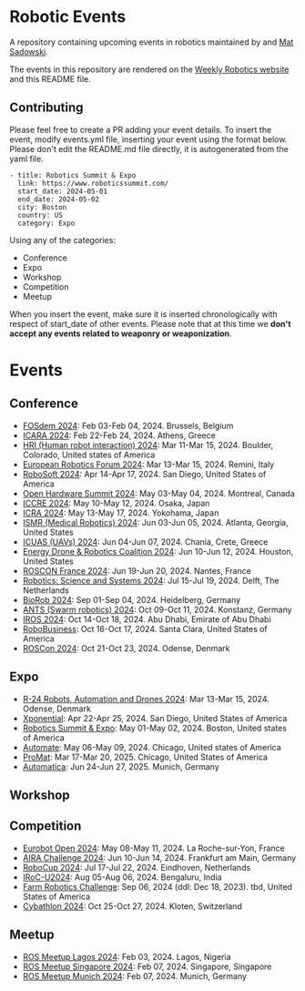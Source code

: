 # Robotic Events
A repository containing upcoming events in robotics maintained by [](https://www.linkedin.com/in/knmcguire/) and [Mat Sadowski](https://www.linkedin.com/in/mateuszsadowski/).

The events in this repository are rendered on the [Weekly Robotics website](https://www.weeklyrobotics.com/events) and this README file.

## Contributing

Please feel free to create a PR adding your event details. To insert the event, modify events.yml file, inserting your event using the format below. Please don't edit the README.md file directly, it is autogenerated from the yaml file.

```
- title: Robotics Summit & Expo
  link: https://www.roboticssummit.com/
  start_date: 2024-05-01
  end_date: 2024-05-02
  city: Boston
  country: US
  category: Expo
```

Using any of the categories:
* Conference
* Expo
* Workshop
* Competition
* Meetup

When you insert the event, make sure it is inserted chronologically with respect of start_date of other events. Please note that at this time we **don't accept any events related to weaponry or weaponization**.

# Events


## Conference


* [FOSdem 2024](https://fosdem.org/2024/): Feb 03-Feb 04, 2024. Brussels, Belgium
* [ICARA 2024](http://www.icara.us/index.html): Feb 22-Feb 24, 2024. Athens, Greece
* [HRI (Human robot interaction) 2024](https://humanrobotinteraction.org/2024/): Mar 11-Mar 15, 2024. Boulder, Colorado, United states of America
* [European Robotics Forum 2024](https://erf2024.eu/): Mar 13-Mar 15, 2024. Remini, Italy
* [RoboSoft 2024](https://softroboticsconference.org/): Apr 14-Apr 17, 2024. San Diego, United States of America
* [Open Hardware Summit 2024](https://2024.oshwa.org/): May 03-May 04, 2024. Montreal, Canada
* [ICCRE 2024](http://www.iccre.org/): May 10-May 12, 2024. Osaka, Japan
* [ICRA 2024](https://2024.ieee-icra.org/): May 13-May 17, 2024. Yokohama, Japan
* [ISMR (Medical Robotics) 2024](https://ismr.gatech.edu/): Jun 03-Jun 05, 2024. Atlanta, Georgia, United States
* [ICUAS (UAVs) 2024](https://uasconferences.com/2024_icuas/): Jun 04-Jun 07, 2024. Chania, Crete, Greece
* [Energy Drone & Robotics Coalition 2024](https://www.edrcoalition.com/energy-drone-robotics-summit-2024): Jun 10-Jun 12, 2024. Houston, United States
* [ROSCON France 2024](https://roscon.fr/): Jun 19-Jun 20, 2024. Nantes, France
* [Robotics: Science and Systems 2024](https://roboticsconference.org/): Jul 15-Jul 19, 2024. Delft, The Netherlands
* [BioRob 2024](https://www.biorob2024.org/home/): Sep 01-Sep 04, 2024. Heidelberg, Germany
* [ANTS (Swarm robotics) 2024](https://www.uni-konstanz.de/ants-2024/): Oct 09-Oct 11, 2024. Konstanz, Germany
* [IROS 2024](https://iros2024-abudhabi.org/): Oct 14-Oct 18, 2024. Abu Dhabi, Emirate of Abu Dhabi
* [RoboBusiness](https://www.robobusiness.com/): Oct 16-Oct 17, 2024. Santa Clara, United States of America
* [ROSCon 2024](https://roscon.ros.org/2024/): Oct 21-Oct 23, 2024. Odense, Denmark

## Expo


* [R-24 Robots, Automation and Drones 2024](https://roboticsevent.eu/en/): Mar 13-Mar 15, 2024. Odense, Denmark
* [Xponential](https://www.xponential.org/xponential2024/public/enter.aspx): Apr 22-Apr 25, 2024. San Diego, United States of America
* [Robotics Summit & Expo](https://www.roboticssummit.com/): May 01-May 02, 2024. Boston, United states of America
* [Automate](https://www.automateshow.com/): May 06-May 09, 2024. Chicago, United states of America
* [ProMat](https://www.promatshow.com/): Mar 17-Mar 20, 2025. Chicago, United States of America
* [Automatica](https://automatica-munich.com/en/): Jun 24-Jun 27, 2025. Munich, Germany

## Workshop



## Competition


* [Eurobot Open 2024](https://www.eurobot.org): May 08-May 11, 2024. La Roche-sur-Yon, France
* [AIRA Challenge 2024](https://www.aira-challenge.com): Jun 10-Jun 14, 2024. Frankfurt am Main, Germany
* [RoboCup 2024](https://2024.robocup.org/): Jul 17-Jul 22, 2024. Eindhoven, Netherlands
* [IRoC-U2024](https://www.ursc.gov.in/IRoC-U2024/events.jsp#main): Aug 05-Aug 06, 2024. Bengaluru, India
* [Farm Robotics Challenge](https://farmroboticschallenge.ai/): Sep 06, 2024 (ddl: Dec 18, 2023). tbd, United States of America
* [Cybathlon 2024](https://cybathlon.ethz.ch/en/events/edition/cybathlon-2024): Oct 25-Oct 27, 2024. Kloten, Switzerland

## Meetup


* [ROS Meetup Lagos 2024](https://docs.google.com/forms/d/e/1FAIpQLSdWL1mek_lxOX1RpLd8vSPlqLNwzUhnhya7uimQ0NABNz8VNA/viewform): Feb 03, 2024. Lagos, Nigeria
* [ROS Meetup Singapore 2024](https://www.meetup.com/singapore-ros-meetup/events/298653054/): Feb 07, 2024. Singapore, Singapore
* [ROS Meetup Munich 2024](https://www.linkedin.com/events/6thros-robotics-meetup-7thfebru7148710255919628288/about/): Feb 07, 2024. Munich, Germany
